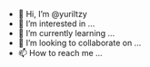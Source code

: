 - 👋 Hi, I’m @yuriltzy
- 👀 I’m interested in ...
- 🌱 I’m currently learning ...
- 💞️ I’m looking to collaborate on ...
- 📫 How to reach me ...

<!---
yuriltzy/yuriltzy is a ✨ special ✨ repository because its `README.md` (this file) appears on your GitHub profile.
You can click the Preview link to take a look at your changes.
--->
